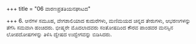 +++
title = "06 ವಾರಣಪ್ರತತಿಯನಘಾಟದ"

+++
6. ಆನೆಗಳ ಸಮೂಹ, ವೇಗಶಾಲಿಯಾದ ಕುದುರೆಗಳು, ಮಣಿಮಯದ ಚಿನ್ನದ ತೇರುಗಳು, ಆಭರಣಗಳನ್ನು ತೆಗೆಸಿ ಸಮವಾಗಿ ಹಂಚಿದರು. ಭೀಷ್ಮರೇ ಮೊದಲಾದವರು ಸಂತೋಷದಿಂದ ಕೌರವ ಪಾಂಡವರ ಮನಸ್ಸಿನ ಲೋಪದೋಷಗಳನ್ನು ತಿಳಿಸಿ ದ್ವೇಷದ ಉದ್ವೇಗವನ್ನು ಬಿಡಿಸಿದರು.